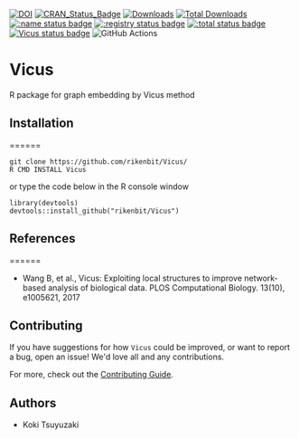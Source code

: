 [![DOI](https://zenodo.org/badge/614626969.svg)](https://zenodo.org/badge/latestdoi/614626969)
[![CRAN_Status_Badge](http://www.r-pkg.org/badges/version/Vicus)](
https://cran.r-project.org/package=Vicus)
[![Downloads](https://cranlogs.r-pkg.org/badges/Vicus)](https://CRAN.R-project.org/package=Vicus)
[![Total Downloads](https://cranlogs.r-pkg.org/badges/grand-total/Vicus?color=orange)](https://CRAN.R-project.org/package=Vicus)
[![:name status badge](https://rikenbit.r-universe.dev/badges/:name)](https://rikenbit.r-universe.dev)
[![:registry status badge](https://rikenbit.r-universe.dev/badges/:registry)](https://rikenbit.r-universe.dev)
[![:total status badge](https://rikenbit.r-universe.dev/badges/:total)](https://rikenbit.r-universe.dev)
[![Vicus status badge](https://rikenbit.r-universe.dev/badges/Vicus)](https://rikenbit.r-universe.dev)
![GitHub Actions](https://github.com/rikenbit/Vicus/actions/workflows/build_test_push.yml/badge.svg)

# Vicus
R package for graph embedding by Vicus method

## Installation

======
~~~~
git clone https://github.com/rikenbit/Vicus/
R CMD INSTALL Vicus
~~~~
or type the code below in the R console window
~~~~
library(devtools)
devtools::install_github("rikenbit/Vicus")
~~~~

## References
======
- Wang B, et al., Vicus: Exploiting local structures to improve network-based analysis of biological data. PLOS Computational Biology. 13(10), e1005621, 2017

## Contributing

If you have suggestions for how `Vicus` could be improved, or want to report a bug, open an issue! We'd love all and any contributions.

For more, check out the [Contributing Guide](CONTRIBUTING.md).

## Authors
- Koki Tsuyuzaki
